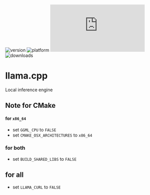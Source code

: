 ![version](https://img.shields.io/badge/version-20%2B-E23089)
![platform](https://img.shields.io/static/v1?label=platform&message=mac-intel%20|%20mac-arm%20|%20win-64&color=blue)
[![license](https://img.shields.io/github/license/miyako/llama.cpp)](LICENSE)
![downloads](https://img.shields.io/github/downloads/miyako/llama.cpp/total)

# llama.cpp
Local inference engine

## Note for CMake

#### for `x86_64`

* set `GGML_CPU` to `FALSE`
* set `CMAKE_OSX_ARCHITECTURES`  to `x86_64`

### for both

* set `BUILD_SHARED_LIBS` to `FALSE`

## for all

* set `LLAMA_CURL` to `FALSE`
